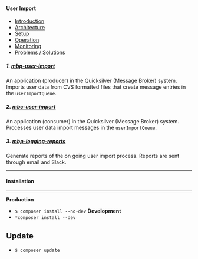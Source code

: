 #### User Import

- [Introduction](https://github.com/DoSomething/mbp-user-import/wiki)
- [Architecture](https://github.com/DoSomething/mbp-user-import/wiki/2.-Architecture)
- [Setup](https://github.com/DoSomething/mbp-user-import/wiki/3.-Setup)
- [Operation](https://github.com/DoSomething/mbp-user-import/wiki/4.-Operation)
- [Monitoring](https://github.com/DoSomething/mbp-user-import/wiki/5.-Monitoring)
- [Problems / Solutions](https://github.com/DoSomething/mbp-user-import/wiki/7.-Problems-%5C--Solutions)

##### 1. [mbp-user-import](https://github.com/DoSomething/mbp-user-import)

An application (producer) in the Quicksilver (Message Broker) system. Imports user data from CVS formatted files that create message entries in the `userImportQueue`.

##### 2. [mbc-user-import](https://github.com/DoSomething/mbc-user-import)

An application (consumer) in the Quicksilver (Message Broker) system. Processes user data import messages in the `userImportQueue`.

##### 3. [mbp-logging-reports](https://github.com/DoSomething/Quicksilver-PHP/tree/master/mbp-logging-reports)

Generate reports of the on going user import process. Reports are sent through email and Slack.

---

#### Installation
----------
**Production**
- `$ composer install --no-dev`
**Development**
- `*composer install --dev`

Update
----------
- `$ composer update`